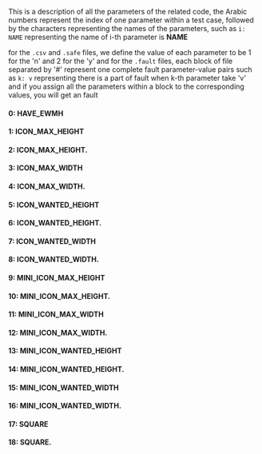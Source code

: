 This is a description of all the parameters of the related code,
the Arabic numbers represent the index of one parameter within a test case,
followed by the characters representing the names of the parameters,
such as `i: NAME` representing the name of i-th parameter is **NAME** 


for the `.csv` and `.safe` files, we define the value of each parameter to be 1 for the 'n' and 2 for the 'y'
and for the `.fault` files, each block of file separated by '#' represent one complete fault parameter-value pairs
such as `k: v` representing there is a part of fault when k-th parameter take 'v'
and if you assign all the parameters within a block to the corresponding values, you will get an fault


#### 0: HAVE_EWMH 
#### 1: ICON_MAX_HEIGHT 
#### 2: ICON_MAX_HEIGHT. 
#### 3: ICON_MAX_WIDTH 
#### 4: ICON_MAX_WIDTH. 
#### 5: ICON_WANTED_HEIGHT 
#### 6: ICON_WANTED_HEIGHT. 
#### 7: ICON_WANTED_WIDTH 
#### 8: ICON_WANTED_WIDTH. 
#### 9: MINI_ICON_MAX_HEIGHT 
#### 10: MINI_ICON_MAX_HEIGHT. 
#### 11: MINI_ICON_MAX_WIDTH 
#### 12: MINI_ICON_MAX_WIDTH. 
#### 13: MINI_ICON_WANTED_HEIGHT 
#### 14: MINI_ICON_WANTED_HEIGHT. 
#### 15: MINI_ICON_WANTED_WIDTH 
#### 16: MINI_ICON_WANTED_WIDTH. 
#### 17: SQUARE 
#### 18: SQUARE. 
